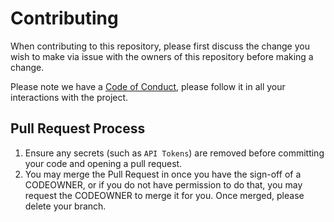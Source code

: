 # Contributing
When contributing to this repository, please first discuss the change you wish to make via issue with the owners of this repository before making a change.

Please note we have a [Code of Conduct](https://github.com/IAmHughes/Multi-Search_german/blob/master/.github/CODE_OF_CONDUCT.md), please follow it in all your interactions with the project.

## Pull Request Process
1. Ensure any secrets (such as `API Tokens`) are removed before committing your code and opening a pull request.
2. You may merge the Pull Request in once you have the sign-off of a CODEOWNER, or if you do not have permission to do that, you may request the CODEOWNER to merge it for you. Once merged, please delete your branch.
